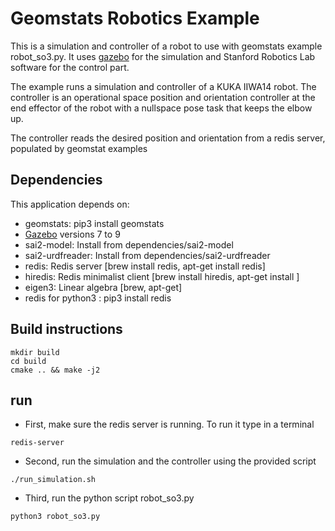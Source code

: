 # Geomstats Robotics Example

This is a simulation and controller of a robot to use with geomstats example robot_so3.py.
It uses [gazebo](http://gazebosim.org/) for the simulation and Stanford Robotics Lab software for the control part.

The example runs a simulation and controller of a KUKA IIWA14 robot. The controller is an operational space position and orientation controller at the end effector of the robot with a nullspace pose task that keeps the elbow up.

The controller reads the desired position and orientation from a redis server, populated by geomstat examples

## Dependencies
This application depends on:

* geomstats: pip3 install geomstats
* [Gazebo](http://gazebosim.org/) versions 7 to 9
* sai2-model: Install from dependencies/sai2-model
* sai2-urdfreader: Install from dependencies/sai2-urdfreader
* redis: Redis server [brew install redis, apt-get install redis]
* hiredis: Redis minimalist client [brew install hiredis, apt-get install ]
* eigen3: Linear algebra [brew, apt-get]
* redis for python3 : pip3 install redis

## Build instructions
```
mkdir build
cd build
cmake .. && make -j2
```

## run
* First, make sure the redis server is running. To run it type in a terminal
```
redis-server
```
* Second, run the simulation and the controller using the provided script
```
./run_simulation.sh
```
* Third, run the python script robot_so3.py
```
python3 robot_so3.py
```
